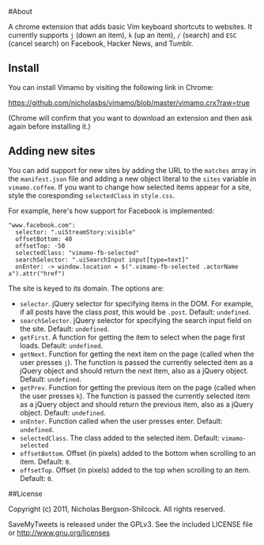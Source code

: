 #About

A chrome extension that adds basic Vim keyboard shortcuts to websites. It
currently supports `j` (down an item), `k` (up an item), `/` (search) and `ESC` (cancel search) on Facebook, Hacker News, and Tumblr.

## Install

You can install Vimamo by visiting the following link in Chrome:

https://github.com/nicholasbs/vimamo/blob/master/vimamo.crx?raw=true

(Chrome will confirm that you want to download an extension and then ask again
before installing it.)

## Adding new sites

You can add support for new sites by adding the URL to the `matches` array in
the `manifest.json` file and adding a new object literal to the `sites`
variable in `vimamo.coffee`. If you want to change how selected items appear
for a site, style the coresponding `selectedClass` in `style.css`.

For example, here's how support for Facebook is implemented:

    "www.facebook.com":
      selector: ".uiStreamStory:visible"
      offsetBottom: 40 
      offsetTop: -50
      selectedClass: "vimamo-fb-selected"
      searchSelector: ".uiSearchInput input[type=text]"
      onEnter: -> window.location = $(".vimamo-fb-selected .actorName a").attr("href")

The site is keyed to its domain. The options are:

  * `selector`. jQuery selector for specifying items in the DOM. For example, if all posts have the class _post_, this would be `.post`. Default: `undefined`.
  * `searchSelector`. jQuery selector for specifying the search input field on the site. Default: `undefined`.
  * `getFirst`. A function for getting the item to select when the page first loads. Default: `undefined`.
  * `getNext`. Function for getting the next item on the page (called when the user presses `j`). The function is passed the currently selected item as a jQuery object and should return the next item, also as a jQuery object. Default: `undefined`.
  * `getPrev`. Function for getting the previous item on the page (called when the user presses `k`). The function is passed the currently selected item as a jQuery object and should return the previous item, also as a jQuery object. Default: `undefined`.
  * `onEnter`. Function called when the user presses enter. Default: `undefined`.
  * `selectedClass`. The class added to the selected item. Default: `vimamo-selected`
  * `offsetBottom`. Offset (in pixels) added to the bottom when scrolling to an item. Default: `0`.
  * `offsetTop`. Offset (in pixels) added to the top when scrolling to an item. Default: `0`.

##License

Copyright (c) 2011, Nicholas Bergson-Shilcock. All rights reserved.

SaveMyTweets is released under the GPLv3. See the included LICENSE file or http://www.gnu.org/licenses
